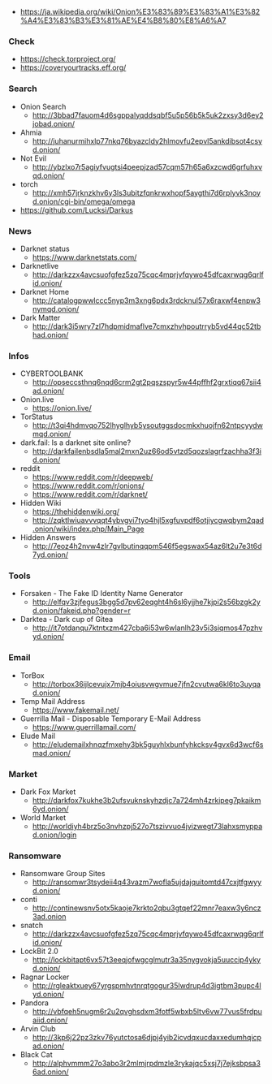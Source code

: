 
- https://ja.wikipedia.org/wiki/Onion%E3%83%89%E3%83%A1%E3%82%A4%E3%83%B3%E3%81%AE%E4%B8%80%E8%A6%A7

### Check

- https://check.torproject.org/
- https://coveryourtracks.eff.org/

### Search

- Onion Search
  - http://3bbad7fauom4d6sgppalyqddsqbf5u5p56b5k5uk2zxsy3d6ey2jobad.onion/
- Ahmia
  - http://juhanurmihxlp77nkq76byazcldy2hlmovfu2epvl5ankdibsot4csyd.onion/
- Not Evil
  - http://ybzlxo7r5agiyfvugtsi4peepjzad57cqm57h65a6xzcwd6grfuhxvqd.onion/
- torch
  - http://xmh57jrknzkhv6y3ls3ubitzfqnkrwxhopf5aygthi7d6rplyvk3noyd.onion/cgi-bin/omega/omega
- https://github.com/Lucksi/Darkus

### News

- Darknet status
  - https://www.darknetstats.com/
- Darknetlive
  - http://darkzzx4avcsuofgfez5zq75cqc4mprjvfqywo45dfcaxrwqg6qrlfid.onion/
- Darknet Home
  - http://catalogpwwlccc5nyp3m3xng6pdx3rdcknul57x6raxwf4enpw3nymqd.onion/
- Dark Matter
  - http://dark3i5wry7zl7hdpmidmaflve7cmxzhvhpoutrryb5vd44qc52tbhad.onion/

### Infos

- CYBERTOOLBANK
  - http://opseccsthnq6nqd6crm2gt2pqszspyr5w44pffhf2grxtiqq67sii4ad.onion/
- Onion.live
  - https://onion.live/
- TorStatus
  - http://t3qi4hdmvqo752lhyglhyb5ysoutggsdocmkxhuojfn62ntpcyydwmqd.onion/
- dark.fail: Is a darknet site online?
  - http://darkfailenbsdla5mal2mxn2uz66od5vtzd5qozslagrfzachha3f3id.onion/
- reddit
  - https://www.reddit.com/r/deepweb/
  - https://www.reddit.com/r/onions/
  - https://www.reddit.com/r/darknet/
- Hidden Wiki
  - https://thehiddenwiki.org/
  - http://zqktlwiuavvvqqt4ybvgvi7tyo4hjl5xgfuvpdf6otjiycgwqbym2qad.onion/wiki/index.php/Main_Page
- Hidden Answers
  - http://7eoz4h2nvw4zlr7gvlbutinqqpm546f5egswax54az6lt2u7e3t6d7yd.onion/

### Tools

- Forsaken - The Fake ID Identity Name Generator
  - http://elfqv3zjfegus3bgg5d7pv62eqght4h6sl6yjjhe7kjpi2s56bzgk2yd.onion/fakeid.php?gender=r
- Darktea - Dark cup of Gitea
  - http://it7otdanqu7ktntxzm427cba6i53w6wlanlh23v5i3siqmos47pzhvyd.onion/

### Email

- TorBox
  - http://torbox36ijlcevujx7mjb4oiusvwgvmue7jfn2cvutwa6kl6to3uyqad.onion/
- Temp Mail Address
  - https://www.fakemail.net/
- Guerrilla Mail - Disposable Temporary E-Mail Address
  - https://www.guerrillamail.com/
- Elude Mail
  - http://eludemailxhnqzfmxehy3bk5guyhlxbunfyhkcksv4gvx6d3wcf6smad.onion/

### Market

- Dark Fox Market
  - http://darkfox7kukhe3b2ufsvuknskyhzdjc7a724mh4zrkipeg7pkaikm6yd.onion/
- World Market
  - http://worldiyh4brz5o3nvhzpj527o7tszivvuo4jvizwegt73lahxsmyppad.onion/login

### Ransomware

- Ransomware Group Sites
  - http://ransomwr3tsydeii4q43vazm7wofla5ujdajquitomtd47cxjtfgwyyd.onion/
- conti
  - http://continewsnv5otx5kaoje7krkto2qbu3gtqef22mnr7eaxw3y6ncz3ad.onion
- snatch
  - http://darkzzx4avcsuofgfez5zq75cqc4mprjvfqywo45dfcaxrwqg6qrlfid.onion/
- LockBit 2.0
  - http://lockbitapt6vx57t3eeqjofwgcglmutr3a35nygvokja5uuccip4ykyd.onion/
- Ragnar Locker
  - http://rgleaktxuey67yrgspmhvtnrqtgogur35lwdrup4d3igtbm3pupc4lyd.onion/
- Pandora
  - http://vbfqeh5nugm6r2u2qvghsdxm3fotf5wbxb5ltv6vw77vus5frdpuaiid.onion/
- Arvin Club
  - http://3kp6j22pz3zkv76yutctosa6djpj4yib2icvdqxucdaxxedumhqicpad.onion/
- Black Cat
  - http://alphvmmm27o3abo3r2mlmjrpdmzle3rykajqc5xsj7j7ejksbpsa36ad.onion/